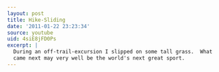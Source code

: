 ```yaml
---
layout: post
title: Hike-Sliding
date: '2011-01-22 23:23:34'
source: youtube
uid: 4siE8jFD0Ps
excerpt: |
  During an off-trail-excursion I slipped on some tall grass.  What
  came next may very well be the world's next great sport.
---
```

